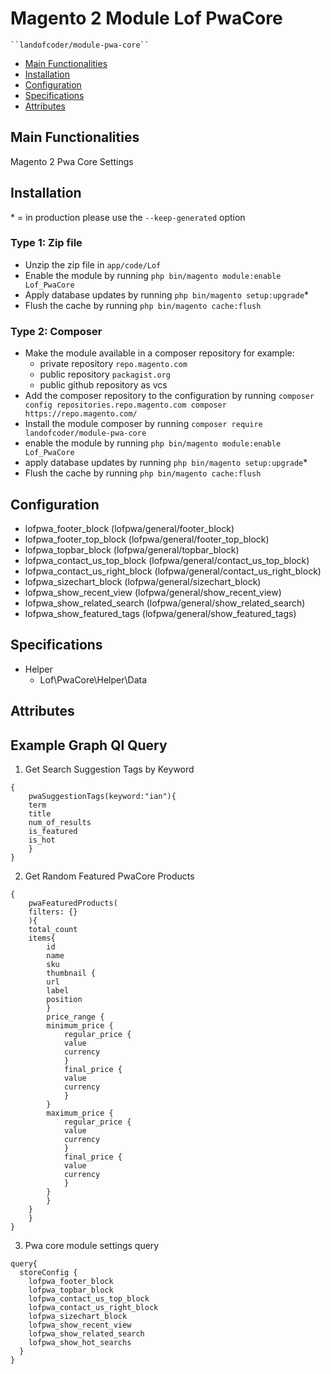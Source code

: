 # Magento 2 Module Lof PwaCore

    ``landofcoder/module-pwa-core``

 - [Main Functionalities](#markdown-header-main-functionalities)
 - [Installation](#markdown-header-installation)
 - [Configuration](#markdown-header-configuration)
 - [Specifications](#markdown-header-specifications)
 - [Attributes](#markdown-header-attributes)


## Main Functionalities
Magento 2 Pwa Core Settings

## Installation
\* = in production please use the `--keep-generated` option

### Type 1: Zip file

 - Unzip the zip file in `app/code/Lof`
 - Enable the module by running `php bin/magento module:enable Lof_PwaCore`
 - Apply database updates by running `php bin/magento setup:upgrade`\*
 - Flush the cache by running `php bin/magento cache:flush`

### Type 2: Composer

 - Make the module available in a composer repository for example:
    - private repository `repo.magento.com`
    - public repository `packagist.org`
    - public github repository as vcs
 - Add the composer repository to the configuration by running `composer config repositories.repo.magento.com composer https://repo.magento.com/`
 - Install the module composer by running `composer require landofcoder/module-pwa-core`
 - enable the module by running `php bin/magento module:enable Lof_PwaCore`
 - apply database updates by running `php bin/magento setup:upgrade`\*
 - Flush the cache by running `php bin/magento cache:flush`


## Configuration

 - lofpwa_footer_block (lofpwa/general/footer_block)
 - lofpwa_footer_top_block (lofpwa/general/footer_top_block)
 - lofpwa_topbar_block (lofpwa/general/topbar_block)
 - lofpwa_contact_us_top_block (lofpwa/general/contact_us_top_block)
 - lofpwa_contact_us_right_block (lofpwa/general/contact_us_right_block)
 - lofpwa_sizechart_block (lofpwa/general/sizechart_block)
 - lofpwa_show_recent_view (lofpwa/general/show_recent_view)
 - lofpwa_show_related_search (lofpwa/general/show_related_search)
 - lofpwa_show_featured_tags (lofpwa/general/show_featured_tags)

## Specifications

 - Helper
	- Lof\PwaCore\Helper\Data

## Attributes


## Example Graph Ql Query

1. Get Search Suggestion Tags by Keyword

```
{
    pwaSuggestionTags(keyword:"ian"){
    term
    title
    num_of_results
    is_featured
    is_hot
    }
}
```

2. Get Random Featured PwaCore Products

```
{
    pwaFeaturedProducts(
    filters: {}
    ){
    total_count
    items{
        id
        name
        sku
        thumbnail {
        url
        label
        position
        }
        price_range {
        minimum_price {
            regular_price {
            value
            currency
            }
            final_price {
            value
            currency
            }
        }
        maximum_price {
            regular_price {
            value
            currency
            }
            final_price {
            value
            currency
            }
        }
        }
    }
    }
}
```

3. Pwa core module settings query

```
query{
  storeConfig {
    lofpwa_footer_block
    lofpwa_topbar_block
    lofpwa_contact_us_top_block
    lofpwa_contact_us_right_block
    lofpwa_sizechart_block
    lofpwa_show_recent_view
    lofpwa_show_related_search
    lofpwa_show_hot_searchs
  }
}
```
